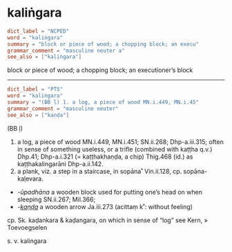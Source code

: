 # kaliṅgara

``` toml
dict_label = "NCPED"
word = "kaliṅgara"
summary = "block or piece of wood; a chopping block; an execu"
grammar_comment = "masculine neuter a"
see_also = ["kaḷiṅgara"]
```

block or piece of wood; a chopping block; an executioner’s block

--------------------

``` toml
dict_label = "PTS"
word = "kaliṅgara"
summary = "(BB ḷ) 1. a log, a piece of wood MN.i.449, MN.i.45"
grammar_comment = "masculine neuter"
see_also = ["kaṇḍa"]
```

(BB ḷ)

1. a log, a piece of wood MN.i.449, MN.i.451; SN.ii.268; Dhp\-a.iii.315; often in sense of something useless, or a trifle (combined with kaṭṭha q.v.) Dhp.41; Dhp\-a.i.321 (= kaṭṭhakhaṇḍa, a chip) Thig.468 (id.) as kaṭṭhakalingarāni Dhp\-a.ii.142.
2. a plank, viz. a step in a staircase, in sopāna˚ Vin.ii.128, cp. sopāna\-kaḷevara.

* *\-ūpadhāna* a wooden block used for putting one’s head on when sleeping SN.ii.267; Mil.366;
* *\-[kaṇḍa](kaṇḍa.md)* a wooden arrow Ja.iii.273 (acittaṃ k˚: without feeling)

cp. Sk. kaḍankara & kaḍangara, on which in sense of “log” see Kern,
» Toevoegselen

 s. v. kalingara

